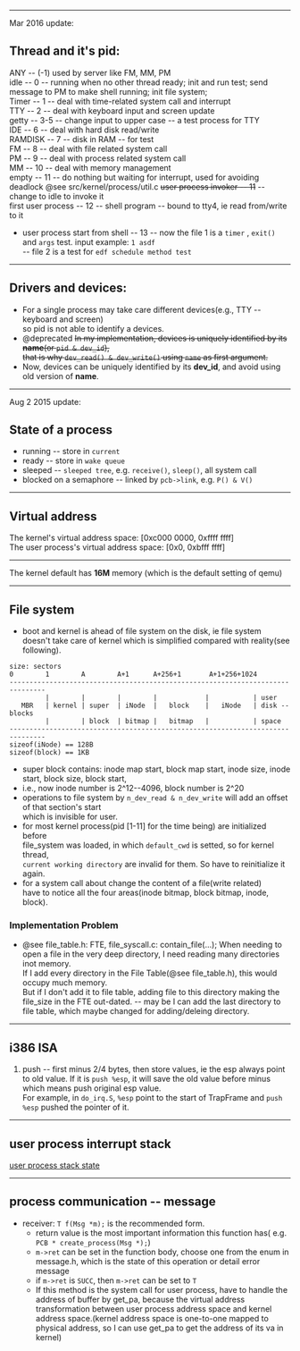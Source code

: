 -----------------------------

Mar 2016 update:

## Thread and it's pid:  
ANY -- (-1) used by server like FM, MM, PM  
idle -- 0  -- running when no other thread ready; init and run test;
send message to PM to make shell running; init file system;  
Timer -- 1  -- deal with time-related system call and interrupt  
TTY -- 2  -- deal with keyboard input and screen update  
getty -- 3-5  -- change input to upper case -- a test process for TTY  
IDE -- 6  -- deal with hard disk read/write  
RAMDISK -- 7  -- disk in RAM -- for test  
FM -- 8  -- deal with file related system call  
PM -- 9  -- deal with process related system call  
MM -- 10  -- deal with memory management  
empty -- 11 -- do nothing but waiting for interrupt, used for avoiding deadlock @see src/kernel/process/util.c
~~user process invoker -- 11~~ -- change to idle to invoke it  
first user process -- 12  -- shell program -- bound to tty4, ie read from/write to it  
- user process start from shell -- 13
-- now the file 1 is a `timer` , `exit()` and `args` test. input example: `1 asdf`  
-- file 2 is a test for `edf schedule method test`

-------------

## Drivers and devices:
- For a single process may take care different devices(e.g., TTY -- keyboard and screen)  
so pid is not able to identify a devices.  
- @deprecated ~~In my implementation, devices is uniquely identified by its **name**(or `pid & dev_id`),  
that is why `dev_read() & dev_write()` using `name` as first argument.~~  
- Now, devices can be uniquely identified by its **dev_id**, and avoid using old version of **name**.

-----------------

Aug 2 2015 update:

## State of a process
- running -- store in `current`
- ready -- store in `wake queue`
- sleeped -- `sleeped tree`, e.g. `receive()`, `sleep()`, all system call
- blocked on a semaphore -- linked by `pcb->link`, e.g. `P() & V()`


----------------------

## Virtual address
The kernel's virtual address space: [0xc000 0000, 0xffff ffff]  
The user process's virtual address space: [0x0, 0xbfff ffff]  


-----------------

The kernel default has **16M** memory
(which is the default setting of qemu)  

-----------------------

## File system
- boot and kernel is ahead of file system on the disk, ie file system  
doesn't take care of kernel which is simplified compared with reality(see following).  

```
size: sectors
0        1        A        A+1      A+256+1       A+1+256+1024
-------------------------------------------------------------------------------
         |        |        |        |            |           | user 
   MBR   | kernel | super  | iNode  |   block    |   iNode   | disk -- blocks
         |        | block  | bitmap |   bitmap   |           | space
-------------------------------------------------------------------------------
sizeof(iNode) == 128B
sizeof(block) == 1KB
```
- super block contains: inode map start, block map start, inode size, inode start, block size, block start, 
- i.e., now inode number is 2^12--4096, block number is 2^20
- operations to file system by `n_dev_read & n_dev_write` will add an offset of that section's start  
which is invisible for user.
- for most kernel process(pid [1-11] for the time being) are initialized before  
  file_system was loaded, in which `default_cwd` is setted, so for kernel thread,  
  `current working directory` are invalid for them. So have to reinitialize it again.  
- for a system call about change the content of a file(write related)  
  have to notice all the four areas(inode bitmap, block bitmap, inode, block).

### Implementation Problem

- @see file_table.h: FTE, file_syscall.c: contain_file(...);
When needing to open a file in the very deep directory, I need reading many directories inot memory.  
If I add every directory in the File Table(@see file_table.h), this would occupy much memory.  
But if I don't add it to file table, adding file to this directory making the file_size in the FTE out-dated.
-- may be I can add the last directory to file table, which maybe changed for adding/deleing directory.  

------------

## i386 ISA
1. push -- first minus 2/4 bytes, then store values, ie the esp always point to old value. If it is `push %esp`, it will save the old value before minus which means push original esp value.  
For example, in `do_irq.S`, `%esp` point to the start of TrapFrame and `push %esp` pushed the pointer of it.  


-------------------------

## user process interrupt stack
[user process stack state](pic/user_process_stack.jpg)  


--------------------

## process communication -- message

- receiver: `T f(Msg *m);` is the recommended form.  
	- return value is the most important information this function has( e.g. `PCB * create_process(Msg *);`)  
	- `m->ret` can be set in the function body, choose one from the enum in message.h, which is the state of this operation or detail error message  
    - if `m->ret` is `SUCC`, then `m->ret` can be set to `T`
    - If this method is the system call for user process, have to handle the address of buffer by get_pa, because the virtual address transformation between user process address space and kernel address space.(kernel address space is one-to-one mapped to physical address, so I can use get_pa to get the address of its va in kernel)

